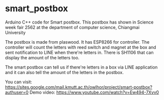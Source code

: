 # smart_postbox
Arduino C++ code for Smart postbox. This postbox has shown in Science week fair 2562  at the department of computer science, Chiangmai University

The postbox is made from plaswood. It has ESP8266 for controller. The controller will count the letters with reed switch and magnet at the box and sent notification to LINE when there're letters in. There is SH1106 that can display the amount of the letters too. 

The smart postbox can tell us if there're letters in a box via LINE application and it can also tell the amount of the letters in the postbox.

You can visit: https://sites.google.com/mail.kmutt.ac.th/owlhor/project/smart-postbox?authuser=0
Demo video: https://www.youtube.com/watch?v=Ew494-7Xvv0 
